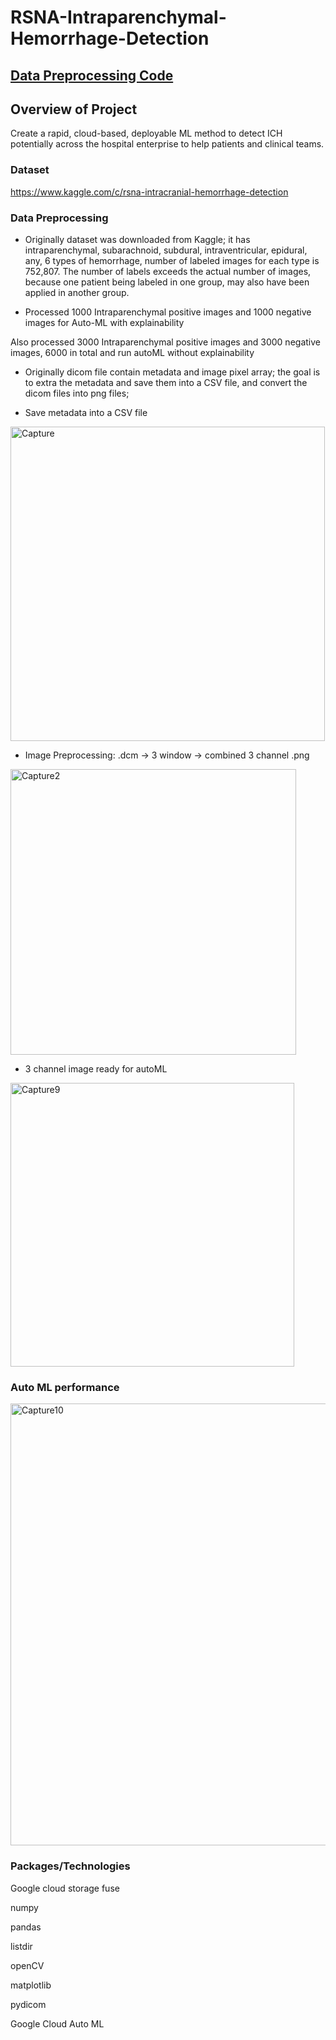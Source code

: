 # RSNA-Intraparenchymal-Hemorrhage-Detection
## [Data Preprocessing Code](https://github.com/lindaxie7/RSNA-Intraparenchymal-Hemorrhage-Detection/blob/main/DCM_TO_PNG-intraparenchymal%20hemorrhage_negative-3%20channels_green%20color_.ipynb)

## Overview of Project
Create a rapid, cloud-based, deployable ML method to detect ICH potentially across the hospital enterprise to help patients and clinical teams.


### Dataset
https://www.kaggle.com/c/rsna-intracranial-hemorrhage-detection



### Data Preprocessing
- Originally dataset was downloaded from Kaggle; it has intraparenchymal, subarachnoid, subdural, intraventricular, epidural, any, 6 types of hemorrhage, number of labeled images for each type is 752,807.   The number of labels exceeds the actual number of images, because one patient being labeled in one group, may also have been applied in another group.

- Processed 1000 Intraparenchymal  positive images and 1000 negative images for Auto-ML with explainability

Also processed 3000 Intraparenchymal  positive images  and 3000 negative images, 6000 in total and run autoML without explainability

-  Originally dicom file contain metadata and image pixel array; the goal is to extra the metadata and save them into a CSV file, and convert the dicom files into png files; 

- Save metadata into a CSV file
<img width="503" alt="Capture" src="https://user-images.githubusercontent.com/38533045/232234567-b4b65e6c-9a77-43b6-8199-59edb3567928.PNG">


- Image Preprocessing:  .dcm -> 3 window -> combined 3 channel .png
<img width="457" alt="Capture2" src="https://user-images.githubusercontent.com/38533045/232234569-090bd440-fe0f-4ae2-9a7b-7b13ec6a3b9d.PNG">


- 3 channel image ready for autoML

<img width="454" alt="Capture9" src="https://user-images.githubusercontent.com/38533045/232235482-590443d2-7a2f-447f-87d3-7861652b2efc.PNG">


### Auto ML performance

<img width="707" alt="Capture10" src="https://user-images.githubusercontent.com/38533045/232235408-e3bccf62-f366-4af8-aed0-63f2c7c20622.PNG">




### Packages/Technologies 
Google cloud storage fuse

numpy

pandas

listdir

openCV

matplotlib

pydicom

Google Cloud Auto ML






